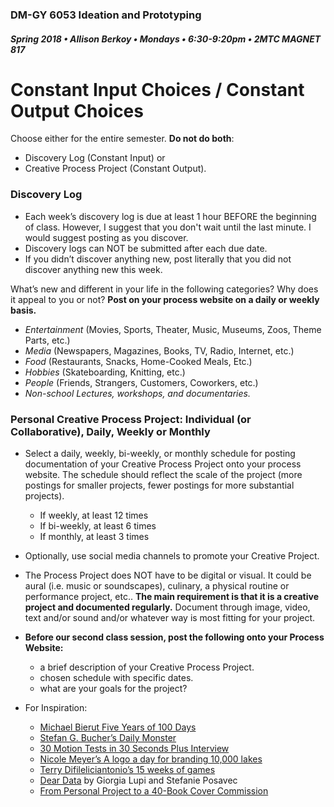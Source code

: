 ### DM-GY 6053 Ideation and Prototyping
##### Spring 2018 • Allison Berkoy • Mondays • 6:30-9:20pm • 2MTC MAGNET 817

# Constant Input Choices / Constant Output Choices

Choose either for the entire semester. **Do not do both**:

*   Discovery Log (Constant Input) or
*   Creative Process Project (Constant Output).

### Discovery Log

*   Each week’s discovery log is due at least 1 hour BEFORE the beginning of class. However, I suggest that you don't wait until the last minute. I would suggest posting as you discover.
*   Discovery logs can NOT be submitted after each due date.
*   If you didn’t discover anything new, post literally that you did not discover anything new this week.

What’s new and different in your life in the following categories? Why does it appeal to you or not? **Post on your process website on a daily or weekly basis.**

*   _Entertainment_ (Movies, Sports, Theater, Music, Museums, Zoos, Theme Parts, etc.)
*   _Media_ (Newspapers, Magazines, Books, TV, Radio, Internet, etc.)
*   _Food_ (Restaurants, Snacks, Home-Cooked Meals, Etc.)
*   _Hobbies_ (Skateboarding, Knitting, etc.)
*   _People_ (Friends, Strangers, Customers, Coworkers, etc.)
*   _Non-school Lectures, workshops, and documentaries._


### Personal Creative Process Project: Individual (or Collaborative), Daily, Weekly or Monthly

*   Select a daily, weekly, bi-weekly, or monthly schedule for posting documentation of your Creative Process Project onto your process website. The schedule should reflect the scale of the project (more postings for smaller projects, fewer postings for more substantial projects).
    *   If weekly, at least 12 times
    *   If bi-weekly, at least 6 times
    *   If monthly, at least 3 times
* Optionally, use social media channels to promote your Creative Project.
* The Process Project does NOT have to be digital or visual. It could be aural (i.e. music or soundscapes), culinary, a physical routine or performance project, etc.. **The main requirement is that it is a creative project and documented regularly.** Document through image, video, text and/or sound and/or whatever way is most fitting for your project.
*   **Before our second class session, post the following onto your Process Website:**
     *   a brief description of your Creative Process Project.
     *   chosen schedule with specific dates.
     *   what are your goals for the project?


*   For Inspiration:
    *   [Michael Bierut Five Years of 100 Days](http://designobserver.com/feature/five-years-of-100-days/24678)
    *   [Stefan G. Bucher’s Daily Monster](http://www.dailymonster.com/344_loves_you/monsterarchive.html)
    *   [30 Motion Tests in 30 Seconds Plus Interview](http://greyscalegorilla.com/blog/2011/01/30-motion-tests-in-30-seconds-plus-interview)
    *   [Nicole Meyer’s A logo a day for branding 10,000 lakes](http://www.psfk.com/2011/09/branding-10000-lakes-one-minnesota-lake-one-logo-every-day.html)
    *   [Terry Difileliciantonio’s 15 weeks of games](https://15weeksofgames.wordpress.com/)
    *   [Dear Data](http://www.dear-data.com/theproject) by Giorgia Lupi and Stefanie Posavec
    * [From Personal Project to a 40-Book Cover Commission](http://99u.com/articles/53891/from-personal-project-to-a-40-book-cover-commission)
